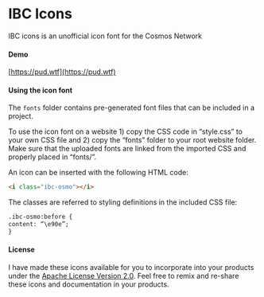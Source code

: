 # IBC Icons
IBC icons is an unofficial icon font for the Cosmos Network

#### Demo

[https://pud.wtf](https://pud.wtf)

#### Using the icon font

The `fonts` folder contains pre-generated font files that can be included in a project.

To use the icon font on a website 1) copy the CSS code in “style.css” to your own CSS file and 2) copy the “fonts” folder to your root website folder. Make sure that the uploaded fonts are linked from the imported CSS and properly placed in “fonts/”.

An icon can be inserted with the following HTML code:

```html
<i class="ibc-osmo"></i>
```

The classes are referred to styling definitions in the included CSS file:

```html
.ibc-osmo:before {
content: “\e90e”;
}
```

#### License

I have made these icons available for you to incorporate into your products under the [Apache License Version 2.0](https://www.apache.org/licenses/LICENSE-2.0.txt). Feel free to remix and re-share these icons and documentation in your products.
